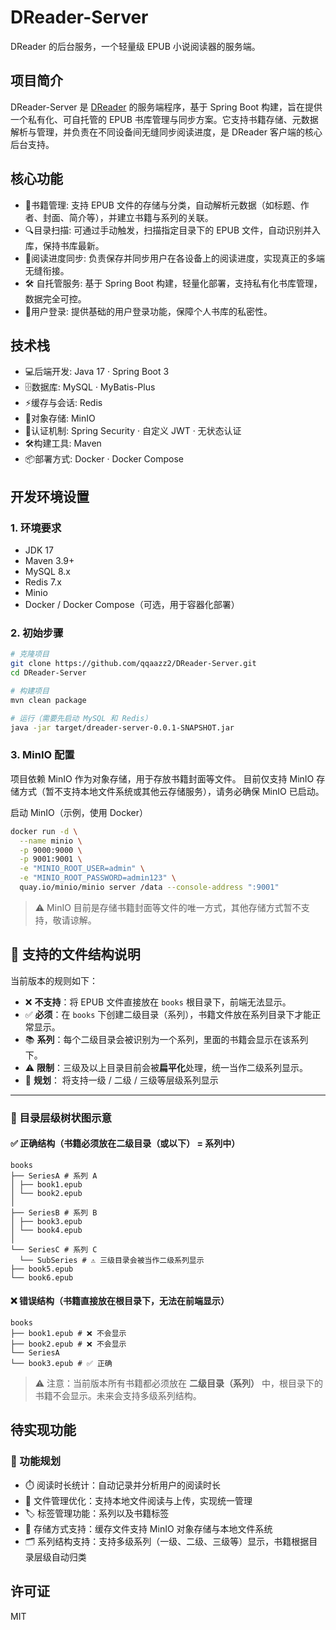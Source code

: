 # DReader-Server

DReader 的后台服务，一个轻量级 EPUB 小说阅读器的服务端。

## 项目简介

DReader-Server 是 [DReader](https://github.com/qqaazz2/DReader) 的服务端程序，基于 Spring Boot 构建，旨在提供一个私有化、可自托管的 EPUB 书库管理与同步方案。它支持书籍存储、元数据解析与管理，并负责在不同设备间无缝同步阅读进度，是 DReader 客户端的核心后台支持。

## 核心功能

- 📂书籍管理: 支持 EPUB 文件的存储与分类，自动解析元数据（如标题、作者、封面、简介等），并建立书籍与系列的关联。
- 🔍目录扫描: 可通过手动触发，扫描指定目录下的 EPUB 文件，自动识别并入库，保持书库最新。
- 🔄阅读进度同步: 负责保存并同步用户在各设备上的阅读进度，实现真正的多端无缝衔接。
- 🛠   自托管服务: 基于 Spring Boot 构建，轻量化部署，支持私有化书库管理，数据完全可控。
- 🔑用户登录: 提供基础的用户登录功能，保障个人书库的私密性。

## 技术栈

- 💻后端开发: Java 17 · Spring Boot 3
- 🗄️数据库: MySQL · MyBatis-Plus
- ⚡缓存与会话: Redis
- 📂对象存储: MinIO
- 🔐认证机制: Spring Security · 自定义 JWT · 无状态认证
- 🛠️构建工具: Maven
- 📦部署方式: Docker · Docker Compose

## 开发环境设置

### 1. 环境要求

- JDK 17
- Maven 3.9+
- MySQL 8.x
- Redis 7.x
- Minio
- Docker / Docker Compose（可选，用于容器化部署）

### 2. 初始步骤

```bash
# 克隆项目
git clone https://github.com/qqaazz2/DReader-Server.git
cd DReader-Server

# 构建项目
mvn clean package

# 运行（需要先启动 MySQL 和 Redis）
java -jar target/dreader-server-0.0.1-SNAPSHOT.jar
```
### 3. MinIO 配置
项目依赖 MinIO 作为对象存储，用于存放书籍封面等文件。
目前仅支持 MinIO 存储方式（暂不支持本地文件系统或其他云存储服务），请务必确保 MinIO 已启动。

启动 MinIO（示例，使用 Docker）
```bash
docker run -d \
  --name minio \
  -p 9000:9000 \
  -p 9001:9001 \
  -e "MINIO_ROOT_USER=admin" \
  -e "MINIO_ROOT_PASSWORD=admin123" \
  quay.io/minio/minio server /data --console-address ":9001"
```
>⚠️ MinIO 目前是存储书籍封面等文件的唯一方式，其他存储方式暂不支持，敬请谅解。

## 📂 支持的文件结构说明

当前版本的规则如下：

- ❌ **不支持**：将 EPUB 文件直接放在 `books` 根目录下，前端无法显示。  
- ✅ **必须**：在 `books` 下创建二级目录（系列），书籍文件放在系列目录下才能正常显示。  
- 📚 **系列**：每个二级目录会被识别为一个系列，里面的书籍会显示在该系列下。  
- ⚠️ **限制**：三级及以上目录目前会被**扁平化**处理，统一当作二级系列显示。  
- 🚀 **规划**： 将支持一级 / 二级 / 三级等层级系列显示
---

### 📂 目录层级树状图示意

#### ✅ 正确结构（书籍必须放在二级目录（或以下） = 系列中）

```
books
├── SeriesA # 系列 A
│ ├── book1.epub
│ └── book2.epub
│
├── SeriesB # 系列 B
│ ├── book3.epub
│ └── book4.epub
│
└── SeriesC # 系列 C
  └── SubSeries # ⚠️ 三级目录会被当作二级系列显示
├── book5.epub
└── book6.epub
```

#### ❌ 错误结构（书籍直接放在根目录下，无法在前端显示）

```
books
├── book1.epub # ❌ 不会显示
├── book2.epub # ❌ 不会显示
└── SeriesA
└── book3.epub # ✅ 正确
```

> ⚠️ 注意：当前版本所有书籍都必须放在 **二级目录（系列）** 中，根目录下的书籍不会显示。未来会支持多级系列结构。
## 待实现功能

### 🚀 功能规划

- ⏱️ 阅读时长统计：自动记录并分析用户的阅读时长
- 📂 文件管理优化：支持本地文件阅读与上传，实现统一管理
- 🏷️ 标签管理功能：系列以及书籍标签
- 💾 存储方式支持：缓存文件支持 MinIO 对象存储与本地文件系统
- 🗂️ 系列结构支持：支持多级系列（一级、二级、三级等）显示，书籍根据目录层级自动归类

## 许可证

MIT
